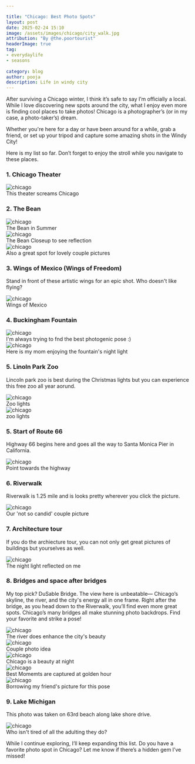```yaml
---

title: "Chicago: Best Photo Spots"
layout: post
date: 2025-02-24 15:10
image: /assets/images/chicago/city_walk.jpg
attribution: "By @the.poortourist"
headerImage: true
tag:
- everydaylife
- seasons
  
category: blog
author: pooja
description: Life in windy city 
---
```


After surviving a Chicago winter, I think it’s safe to say I’m officially a local. While I love discovering new spots around the city, what I enjoy even more is finding cool places to take photos! Chicago is a photographer’s (or in my case, a photo-taker’s) dream.

Whether you're here for a day or have been around for a while, grab a friend, or set up your tripod and capture some amazing shots in the Windy City!

Here is my list so far. Don’t forget to enjoy the stroll while you navigate to these places. 


### 1. **Chicago Theater**  


<div class="image-caption portrait">
  <img src="/assets/images/chicago/chicago_theater.jpg" alt="chicago">
  <figcaption>
    This theater screams Chicago 
  </figcaption>
</div>

### 2. **The Bean**  

<div class="image-caption">
  <img src="/assets/images/chicago/bean.jpg" alt="chicago">
  <figcaption>
    The Bean in Summer 
  </figcaption>
</div>

<div class="image-caption portrait">
  <img src="/assets/images/chicago/bean_closeup.jpg" alt="chicago">
  <figcaption>
    The Bean Closeup to see reflection 
  </figcaption>
</div>

<div class="image-caption portrait">
  <img src="/assets/images/chicago/couple_bean.jpg" alt="chicago">
  <figcaption>
    Also a great spot for lovely couple pictures
  </figcaption>
</div>




### 3. **Wings of Mexico (Wings of Freedom)**  
Stand in front of these artistic wings for an epic shot. Who doesn't like flying?

<div class="image-caption">
  <img src="/assets/images/chicago/wings.jpg" alt="chicago">
  <figcaption>
    Wings of Mexico
  </figcaption>
</div>



### 4. **Buckingham Fountain**  


<div class="image-caption portrait">
  <img src="/assets/images/chicago/buckingham_fountain.jpg" alt="chicago">
  <figcaption>
    I'm always trying to fnd the best photogenic pose :) 
  </figcaption>
</div>


<div class="image-caption portrait">
  <img src="/assets/images/chicago/buckingham_fountain_mamu.jpg" alt="chicago">
  <figcaption>
    Here is my mom enjoying the fountain's night light 
  </figcaption>
</div>




### 5. **Linoln Park Zoo**  

Lincoln park zoo is best during the Christmas lights but you can experience this free zoo all year aorund. 

<div class="image-caption ">
  <img src="/assets/images/chicago/zoo_1.jpg" alt="chicago">
  <figcaption>
    Zoo lights 
  </figcaption>
</div>

<div class="image-caption portrait">
  <img src="/assets/images/chicago/zoo_2.jpg" alt="chicago">
  <figcaption>
    zoo lights 
  </figcaption>
</div>


### 5. **Start of Route 66**  
Highway 66 begins here and goes all the way to Santa Monica Pier in California. 

<div class="image-caption portrait">
  <img src="/assets/images/chicago/highway_66_start.jpg" alt="chicago">
  <figcaption>
    Point towards the highway
  </figcaption>
</div>

### 6. **Riverwalk**  

Riverwalk is 1.25 mile and is looks pretty wherever you click the picture. 
<div class="image-caption portrait">
  <img src="/assets/images/chicago/couple_riverwalk.jpg" alt="chicago">
  <figcaption>
    Our 'not so candid' couple picture
  </figcaption>
</div>


### 7. **Architecture tour**  

If you do the archiecture tour, you can not only get great pictures of buildings but yourselves as well. 
<div class="image-caption portrait">
  <img src="/assets/images/chicago/boat_tour_3.jpg" alt="chicago">
  <figcaption>
    The night light reflected on me 
  </figcaption>
</div>


<!-- <div class="image-caption portrait">
  <img src="/assets/images/chicago/boat_tour_2.jpg" alt="chicago">
  <figcaption>
    Also, a candid couple picture place
  </figcaption>
</div> -->

### 8. **Bridges and space after bridges**  

My top pick? DuSable Bridge. The view here is unbeatable— Chicago’s skyline, the river, and the city's energy all in one frame.
Right after the bridge, as you head down to the Riverwalk, you’ll find even more great spots. Chicago’s many bridges all make stunning photo backdrops. Find your favorite and strike a pose!

<div class="image-caption portrait">
  <img src="/assets/images/chicago/near_riverwalk_2.jpg" alt="chicago">
  <figcaption>
    The river does enhance the city's beauty 
  </figcaption>
</div>

<div class="image-caption portrait">
  <img src="/assets/images/chicago/couple_near_riverwalk.jpg" alt="chicago">
  <figcaption>
    Couple photo idea 
  </figcaption>
</div>


<div class="image-caption">
  <img src="/assets/images/chicago/bridge_night.jpg" alt="chicago">
  <figcaption>
    Chicago is a beauty at night
  </figcaption>
</div>

<div class="image-caption portrait">
  <img src="/assets/images/chicago/bridge_night_cap.jpg" alt="chicago">
  <figcaption>
     Best Momemts are captured at golden hour 
  </figcaption>
</div>

<div class="image-caption portrait">
  <img src="/assets/images/chicago/bridge_sujita.jpg" alt="chicago">
  <figcaption>
    Borrowing my friend's picture for this pose
  </figcaption>
</div>


### 9. **Lake Michigan**

This photo was taken on 63rd beach along lake shore drive. 

<div class="image-caption portrait">
  <img src="/assets/images/chicago/just_tired.jpg" alt="chicago">
  <figcaption>
    Who isn't tired of all the adulting they do? 
  </figcaption>
</div>


While I continue exploring, I’ll keep expanding this list. Do you have a favorite photo spot in Chicago? Let me know if there’s a hidden gem I’ve missed! 


